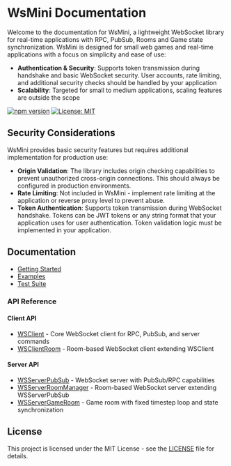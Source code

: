# WsMini Documentation

Welcome to the documentation for WsMini, a lightweight WebSocket library for real-time applications with RPC, PubSub, Rooms and Game state synchronization. WsMini is designed for small web games and real-time applications with a focus on simplicity and ease of use:

- **Authentication & Security**: Supports token transmission during handshake and basic WebSocket security. User accounts, rate limiting, and additional security checks should be handled by your application
- **Scalability**: Targeted for small to medium applications, scaling features are outside the scope

[![npm version](https://badge.fury.io/js/wsmini.svg)](https://badge.fury.io/js/wsmini)
[![License: MIT](https://img.shields.io/badge/License-MIT-yellow.svg)](https://opensource.org/licenses/MIT)

## Security Considerations

WsMini provides basic security features but requires additional implementation for production use:

- **Origin Validation**: The library includes origin checking capabilities to prevent unauthorized cross-origin connections. This should always be configured in production environments.
- **Rate Limiting**: Not included in WsMini - implement rate limiting at the application or reverse proxy level to prevent abuse.
- **Token Authentication**: Supports token transmission during WebSocket handshake. Tokens can be JWT tokens or any string format that your application uses for user authentication. Token validation logic must be implemented in your application.

## Documentation

- [Getting Started](./guides/getting-started.md)
- [Examples](./examples/index.md)
- [Test Suite](../test/README.md)

### API Reference

#### Client API

- [WSClient](./api/WSClient.md) - Core WebSocket client for RPC, PubSub, and server commands
- [WSClientRoom](./api/WSClientRoom.md) - Room-based WebSocket client extending WSClient

#### Server API

- [WSServerPubSub](./api/WSServerPubSub.md) - WebSocket server with PubSub/RPC capabilities
- [WSServerRoomManager](./api/WSServerRoomManager.md) - Room-based WebSocket server extending WSServerPubSub
- [WSServerGameRoom](./api/WSServerGameRoom.md) - Game room with fixed timestep loop and state synchronization

## License

This project is licensed under the MIT License - see the [LICENSE](../LICENSE) file for details.

